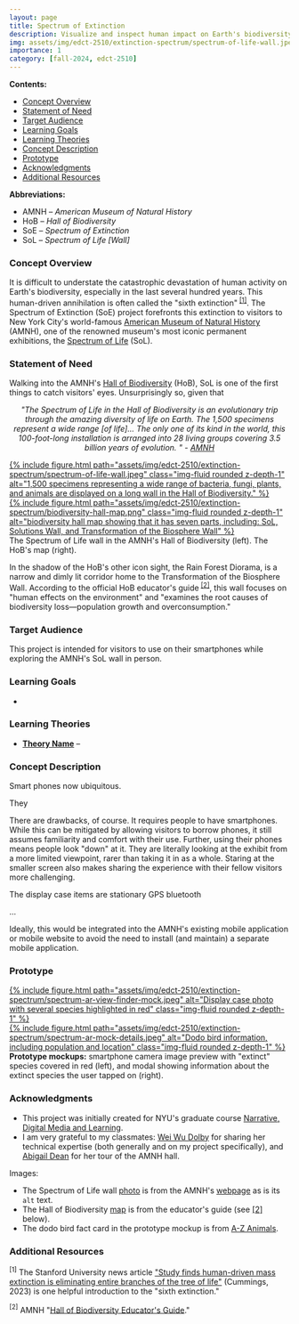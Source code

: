 ```yaml
---
layout: page
title: Spectrum of Extinction
description: Visualize and inspect human impact on Earth's biodiversity.
img: assets/img/edct-2510/extinction-spectrum/spectrum-of-life-wall.jpeg
importance: 1
category: [fall-2024, edct-2510]
---
```


**Contents:**

<!-- MarkdownTOC -->

- [Concept Overview](#concept-overview)
- [Statement of Need](#statement-of-need)
- [Target Audience](#target-audience)
- [Learning Goals](#learning-goals)
- [Learning Theories](#learning-theories)
- [Concept Description](#concept-description)
- [Prototype](#prototype)
- [Acknowledgments](#acknowledgments)
- [Additional Resources](#additional-resources)

<!-- /MarkdownTOC -->


**Abbreviations:**

- AMNH – _American Museum of Natural History_
- HoB – _Hall of Biodiversity_
- SoE – _Spectrum of Extinction_
- SoL – _Spectrum of Life \[Wall\]_ 


### Concept Overview

It is difficult to understate the catastrophic devastation of human activity on Earth's biodiversity, especially in the last several hundred years. This human-driven annihilation is often called the "sixth extinction"<sup> [\[1\]](#extinction-resources)</sup>.  The Spectrum of Extinction (SoE) project forefronts this extinction to visitors to New York City's world-famous [American Museum of Natural History](https://www.amnh.org/) (AMNH), one of the renowned museum's most iconic permanent exhibitions, the [Spectrum of Life](https://www.amnh.org/exhibitions/permanent/biodiversity/spectrum-of-life") (SoL).



### Statement of Need

<!-- Statement of Need/Problem or Design Challenge
_What are you trying to solve?_ -->

Walking into the AMNH's [Hall of Biodiversity](https://www.amnh.org/exhibitions/permanent/biodiversity) (HoB), SoL is one of the first things to catch visitors' eyes. Unsurprisingly so, given that 

<p style="text-align: center; font-style: italic;"> 
    "The Spectrum of Life in the Hall of Biodiversity is an evolutionary trip through the amazing diversity of life on Earth. The 1,500 specimens represent a wide range [of life]... The only one of its kind in the world, this 100-foot-long installation is arranged into 28 living groups covering 3.5 billion years of evolution. " - <a href="https://www.amnh.org/exhibitions/permanent/biodiversity/spectrum-of-life" target="_blank">AMNH</a>
</p>

<div class="row">
    <div class="col-sm-8 mt-3 mt-md-0">
        <a href="/assets/img/edct-2510/extinction-spectrum/spectrum-of-life-wall-1400.webp">
            {% include figure.html path="assets/img/edct-2510/extinction-spectrum/spectrum-of-life-wall.jpeg"  class="img-fluid rounded z-depth-1" alt="1,500 specimens representing a wide range of bacteria, fungi, plants, and animals are displayed on a long wall in the Hall of Biodiversity." %}
        </a>
    </div>
    <div class="col-sm-4 mt-3 mt-md-0">
        <a href="/assets/img/edct-2510/extinction-spectrum/biodiversity-hall-map-1400.webp">
            {% include figure.html path="assets/img/edct-2510/extinction-spectrum/biodiversity-hall-map.png"  class="img-fluid rounded z-depth-1" alt="biodiversity hall map showing that it has seven parts, including: SoL, Solutions Wall, and Transformation of the Biosphere Wall" %}
        </a>
    </div>
</div>
<div class="caption">
    The Spectrum of Life wall in the AMNH's Hall of Biodiversity (left). The HoB's map (right).
</div>

In the shadow of the HoB's other icon sight, the Rain Forest Diorama, is a narrow and dimly lit corridor home to the Transformation of the Biosphere Wall. According to the official HoB educator's guide<sup> [\[2\]](#educator-guide)</sup>, this wall focuses on "human effects on the environment" and "examines the root causes of biodiversity loss—population growth and overconsumption."


### Target Audience

This project is intended for visitors to use on their smartphones while exploring the AMNH's SoL wall in person.

<!-- Longer-term vision to better support this audience: -->


### Learning Goals

<!-- _What do you want your learners to know or be able to do after engaging with your project._ -->

-  


### Learning Theories

<!-- _What theories undergird your choices about this project._ -->

- **[Theory Name]()** – 



### Concept Description

<!-- _Tell me here about the overall project and why you chose the media for this project. 
Perhaps you tell a little about why you think this works for your audience._ -->

Smart phones now ubiquitous. 

They

There are drawbacks, of course. It requires people to have smartphones. While this can be mitigated by allowing visitors to borrow phones, it still assumes familiarity and comfort with their use. Further, using their phones means people look "down" at it. They are literally looking at the exhibit from a more limited viewpoint, rarer than taking it in as a whole. Staring at the smaller screen also makes sharing the experience with their fellow visitors more challenging.

The display case items are stationary 
GPS
bluetooth


...

Ideally, this would be integrated into the AMNH's existing mobile application or mobile website to avoid the need to install (and maintain) a separate mobile application.



### Prototype

<div class="row mt-3">
    <div class="col-sm mt-3 mt-md-0">
        <a href="/assets/img/edct-2510/extinction-spectrum/spectrum-ar-view-finder-mock-1400.webp">
            {% include figure.html path="assets/img/edct-2510/extinction-spectrum/spectrum-ar-view-finder-mock.jpeg" alt="Display case photo with several species highlighted in red" class="img-fluid rounded z-depth-1" %}
        </a>
    </div>
     <div class="col-sm mt-3 mt-md-0">
        <a href="/assets/img/edct-2510/extinction-spectrum/spectrum-ar-mock-details-1400.webp">
            {% include figure.html path="assets/img/edct-2510/extinction-spectrum/spectrum-ar-mock-details.jpeg" alt="Dodo bird information, including population and location" class="img-fluid rounded z-depth-1" %}
        </a>
    </div>
</div>
<div class="caption">
    <b>Prototype mockups:</b> smartphone camera image preview with "extinct" species covered in red (left), and modal showing information about the extinct species the user tapped on (right).
</div>




### Acknowledgments

- This project was initially created for NYU's graduate course [Narrative, Digital Media and Learning](https://steinhardt.nyu.edu/courses/narrative-digital-media-and-learning).
- I am very grateful to my classmates: [Wei Wu Dolby](https://weiwudolby.cargo.site/) for sharing her technical expertise (both generally and on my project specifically), and [Abigail Dean](https://www.linkedin.com/in/abigail-moon-dean/) for her tour of the AMNH hall.

Images:
  
- The Spectrum of Life wall [photo](/assets/img/edct-2510/extinction-spectrum/spectrum-of-life-wall-1400.webp) is from the AMNH's [webpage](https://www.amnh.org/exhibitions/permanent/biodiversity/spectrum-of-life) as is its `alt` text.
- The Hall of Biodiversity [map](/assets/img/edct-2510/extinction-spectrum/biodiversity-hall-map-1400.webp) is from the educator's guide (see [\[2\]](#educator-guide) below).
- The dodo bird fact card in the prototype mockup is from [A-Z Animals](https://a-z-animals.com/media/2023/03/7f9ef1d7adbd6893ab170b5e553e14dbe5e6e8c4-768x1152.jpg).


### Additional Resources

<a name="extinction-resources"><sup>[1]</sup></a> 
The Stanford University news article ["Study finds human-driven mass extinction is eliminating entire branches of the tree of life"](https://news.stanford.edu/2023/09/18/human-driven-mass-extinction-eliminating-entire-genera/) (Cummings, 2023) is one helpful introduction to the "sixth extinction."

<a name="educator-guide"><sup>[2]</sup></a> AMNH "[Hall of Biodiversity Educator's Guide](https://www.amnh.org/exhibitions/permanent/biodiversity/educator-resources)."
